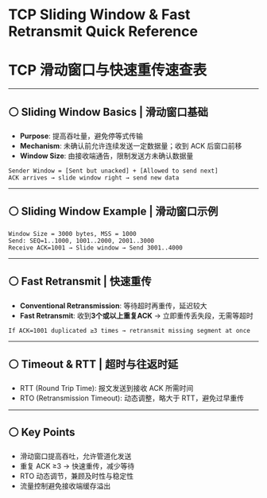 # TCP Sliding Window & Fast Retransmit Quick Reference  
# TCP 滑动窗口与快速重传速查表

---

## ⚪ Sliding Window Basics | 滑动窗口基础
- **Purpose**: 提高吞吐量，避免停等式传输  
- **Mechanism**: 未确认前允许连续发送一定数据量；收到 ACK 后窗口前移  
- **Window Size**: 由接收端通告，限制发送方未确认数据量  

```
Sender Window = [Sent but unacked] + [Allowed to send next]
ACK arrives → slide window right → send new data
```

---

## ⚪ Sliding Window Example | 滑动窗口示例
```
Window Size = 3000 bytes, MSS = 1000
Send: SEQ=1..1000, 1001..2000, 2001..3000
Receive ACK=1001 → Slide window → Send 3001..4000
```

---

## ⚪ Fast Retransmit | 快速重传
- **Conventional Retransmission**: 等待超时再重传，延迟较大
- **Fast Retransmit**: 收到**3个或以上重复ACK** → 立即重传丢失段，无需等超时
```
If ACK=1001 duplicated ≥3 times → retransmit missing segment at once
```

---

## ⚪ Timeout & RTT | 超时与往返时延
- RTT (Round Trip Time): 报文发送到接收 ACK 所需时间
- RTO (Retransmission Timeout): 动态调整，略大于 RTT，避免过早重传

---

## ⚪ Key Points
- 滑动窗口提高吞吐，允许管道化发送
- 重复 ACK ≥3 → 快速重传，减少等待
- RTO 动态调节，兼顾及时性与稳定性
- 流量控制避免接收端缓存溢出

